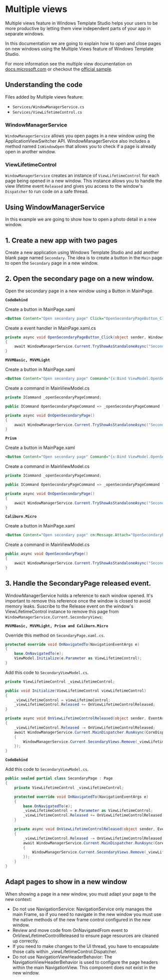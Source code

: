 # Multiple views

Multiple views feature in Windows Template Studio helps your users to be more productive by letting them view independent parts of your app in separate windows.

In this documentation we are going to explain how to open and close pages on new windows using the Multiple Views feature of Windows Template Studio.

For more information see the multiple view documentation on [docs.microsoft.com](https://docs.microsoft.com/windows/uwp/design/layout/show-multiple-views) or checkout the [official sample](https://github.com/Microsoft/Windows-universal-samples/tree/master/Samples/MultipleViews).

## Understanding the code

Files added by Multiple views feature:

- `Services/WindowManagerService.cs`
- `Services/ViewLifetimeControl.cs`

### WindowManagerService

`WindowManagerService` allows you open pages in a new window using the ApplicationViewSwitcher API. WindowManagerService also includes a method named `IsWindowOpen` that allows you to check if a page is already open in another window.

### ViewLifetimeControl

`WindowManagerService` creates an instance of `ViewLifetimeControl` for each page being opened in a new window. This instance allows you to handle the view lifetime event `Released` and gives you access to the window's `Dispatcher` to run code on a safe thread.

## Using WindowManagerService

In this example we are going to show how to open a photo detail in a new window.

## 1. Create a new app with two pages

Create a new application using Windows Template Studio and add another blank page named `Secondary`. The idea is to create a button in the `Main` page to open the `Secondary` page in a new window.

## 2. Open the secondary page on a new window.

Open the secondary page in a new window using a Button in MainPage.

**`CodeBehind`**

Create a button in MainPage.xaml

```xml
<Button Content="Open secondary page" Click="OpenSecondaryPageButton_Click" />
```

Create a event handler in MainPage.xaml.cs

```csharp
private async void OpenSecondaryPageButton_Click(object sender, Windows.UI.Xaml.RoutedEventArgs e)
{
    await WindowManagerService.Current.TryShowAsStandaloneAsync("Secondary_Title.Text".GetLocalized(), typeof(SecondaryPage));
}
```

**`MVVMBasic, MVVMLight`**

Create a button in MainPage.xaml

```xml
<Button Content="Open secondary page" Command="{x:Bind ViewModel.OpenSecondaryPageCommand}" />
```

Create a command in MainViewModel.cs

```csharp
private ICommand _openSecondaryPageCommand;

public ICommand OpenSecondaryPageCommand => _openSecondaryPageCommand ?? (_openSecondaryPageCommand = new RelayCommand(OnOpenSecondaryPage));

private async void OnOpenSecondaryPage()
{
    await WindowManagerService.Current.TryShowAsStandaloneAsync("Secondary_Title.Text".GetLocalized(), typeof(SecondaryPage));
}
```

**`Prism`**

Create a button in MainPage.xaml

```xml
<Button Content="Open secondary page" Command="{x:Bind ViewModel.OpenSecondaryPageCommand}" />
```

Create a command in MainViewModel.cs

```csharp
private ICommand _openSecondaryPageCommand;

public ICommand OpenSecondaryPageCommand => _openSecondaryPageCommand ?? (_openSecondaryPageCommand = new DelegateCommand(OnOpenSecondaryPage));

private async void OnOpenSecondaryPage()
{
    await WindowManagerService.Current.TryShowAsStandaloneAsync("Secondary_Title.Text".GetLocalized(), typeof(SecondaryPage));
}
```

**`Caliburn.Micro`**

Create a button in MainPage.xaml

```xml
<Button Content="Open secondary page" cm:Message.Attach="OpenSecondaryPage" />
```

Create a command in MainViewModel.cs

```csharp
public async void OpenSecondaryPage()
{
    await WindowManagerService.Current.TryShowAsStandaloneAsync("Secondary_Title.Text".GetLocalized(), typeof(SecondaryPage));
}
```

## 3. Handle the SecondaryPage released event.

 WindowManagerService holds a reference to each window opened. It's important to remove this reference once the window is closed to avoid memory leaks. Suscribe to the Release event on the window's ViewLifetimeControl instance to remove this page from `WindowManagerService.Current.SecondaryViews`:

**`MVVMBasic, MVVMLight, Prism and Caliburn.Micro`**

Override this method on `SecondaryPage.xaml.cs`.

```csharp
protected override void OnNavigatedTo(NavigationEventArgs e)
{
    base.OnNavigatedTo(e);
    ViewModel.Initialize(e.Parameter as ViewLifetimeControl);
}
```

Add this code to `SecondaryViewModel.cs`.

```csharp
private ViewLifetimeControl _viewLifetimeControl;

public void Initialize(ViewLifetimeControl viewLifetimeControl)
{
    _viewLifetimeControl = viewLifetimeControl;
    _viewLifetimeControl.Released += OnViewLifetimeControlReleased;
}

private async void OnViewLifetimeControlReleased(object sender, EventArgs e)
{
    _viewLifetimeControl.Released -= OnViewLifetimeControlReleased;
    await WindowManagerService.Current.MainDispatcher.RunAsync(CoreDispatcherPriority.Normal, () =>
    {
        WindowManagerService.Current.SecondaryViews.Remove(_viewLifetimeControl);
    });
}
```

**`CodeBehind`**

Add this code to `SecondaryViewModel.cs`.

```csharp
public sealed partial class SecondaryPage : Page
{
    private ViewLifetimeControl _viewLifetimeControl;

    protected override void OnNavigatedTo(NavigationEventArgs e)
    {
        base.OnNavigatedTo(e);
        _viewLifetimeControl = e.Parameter as ViewLifetimeControl;
        _viewLifetimeControl.Released += OnViewLifetimeControlReleased;
    }

    private async void OnViewLifetimeControlReleased(object sender, EventArgs e)
    {
        _viewLifetimeControl.Released -= OnViewLifetimeControlReleased;
        await WindowManagerService.Current.MainDispatcher.RunAsync(CoreDispatcherPriority.Normal, () =>
        {
            WindowManagerService.Current.SecondaryViews.Remove(_viewLifetimeControl);
        });
    }
}
```

## Adapt pages to show in a new window

When showing a page in a new window, you must adapt your page to the new context:

- Do not use NavigationService: NavigationService only manages the main Frame, so if you need to navigate in the new window you must use the native methods of the new frame control configured in the new window.
- Review and move code from OnNavigatedFrom event to OnViewLifetimeControlReleased to ensure page resources are cleaned up correctly.
- If you need to make changes to the UI thread, you have to encapsulate those calls within _viewLifetimeControl.Dispatcher.
- Do not use NavigationViewHeaderBehavior: The NavigationViewHeaderBehavior is used to configure the page headers within the main NavigationView. This component does not exist in the new window.
